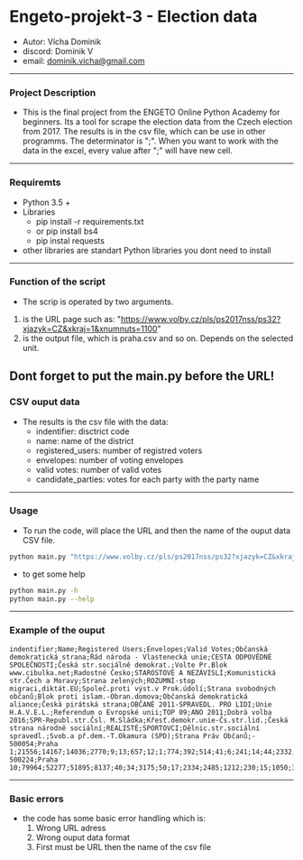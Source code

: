 # Engeto-projekt-3 - Election data 
- Autor: Vícha Dominik 
- discord: Dominik V
- email: dominik.vicha@gmail.com

---

### Project Description ###
- This is the final project from the ENGETO Online Python Academy for beginners. Its a tool for scrape the election data from the Czech election from 2017. The results is in the csv file, which can be use in other programms. The determinator is ";". When you want to work with the data in the excel, every value after ";" will have new cell. 

---
### Requiremts ###
- Python 3.5 + 
- Libraries
    - pip install -r requirements.txt 
    - or pip install bs4 
    - pip instal requests
- other libraries are standart Python libraries you dont need to install 
---
### Function of the script ###
- The scrip is operated by two arguments. 
1. is the URL page such as: "https://www.volby.cz/pls/ps2017nss/ps32?xjazyk=CZ&xkraj=1&xnumnuts=1100" 
2. is the output file, which is praha.csv and so on. Depends on the selected unit. 

Dont forget to put the main.py before the URL! 
---
### CSV ouput data ###
- The results is the csv file with the data: 
    - indentifier: disctrict code
    - name: name of the district 
    - registered_users: number of registred voters
    - envelopes: number of voting envelopes
    - valid votes: number of valid votes 
    - candidate_parties: votes for each party with the party name 
---
### Usage ### 
- To run the code, will place the URL and then the name of the ouput data CSV file.
```bash
python main.py "https://www.volby.cz/pls/ps2017nss/ps32?xjazyk=CZ&xkraj=1&xnumnuts=1100" "praha.csv"
```  

- to get some help 
```bash
python main.py -h
python main.py --help
```
---
### Example of the ouput ###
```csv
indentifier;Name;Registered Users;Envelopes;Valid Votes;Občanská demokratická strana;Řád národa - Vlastenecká unie;CESTA ODPOVĚDNÉ SPOLEČNOSTI;Česká str.sociálně demokrat.;Volte Pr.Blok www.cibulka.net;Radostné Česko;STAROSTOVÉ A NEZÁVISLÍ;Komunistická str.Čech a Moravy;Strana zelených;ROZUMNÍ-stop migraci,diktát.EU;Společ.proti výst.v Prok.údolí;Strana svobodných občanů;Blok proti islam.-Obran.domova;Občanská demokratická aliance;Česká pirátská strana;OBČANÉ 2011-SPRAVEDL. PRO LIDI;Unie H.A.V.E.L.;Referendum o Evropské unii;TOP 09;ANO 2011;Dobrá volba 2016;SPR-Republ.str.Čsl. M.Sládka;Křesť.demokr.unie-Čs.str.lid.;Česká strana národně sociální;REALISTÉ;SPORTOVCI;Dělnic.str.sociální spravedl.;Svob.a př.dem.-T.Okamura (SPD);Strana Práv Občanů;-
500054;Praha 1;21556;14167;14036;2770;9;13;657;12;1;774;392;514;41;6;241;14;44;2332;5;0;12;2783;1654;1;7;954;3;133;11;2;617;34;0
500224;Praha 10;79964;52277;51895;8137;40;34;3175;50;17;2334;2485;1212;230;15;1050;35;67;9355;9;8;30;6497;10856;37;53;2398;12;477;69;53;2998;162;0
```
---
### Basic errors ###
- the code has some basic error handling which is: 
    1. Wrong URL adress 
    2. Wrong ouput data format
    3. First must be URL then the name of the csv file 
